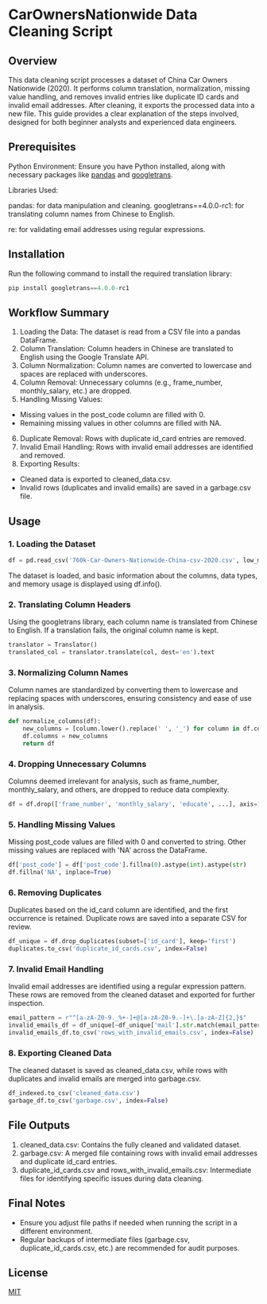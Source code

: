 # CarOwnersNationwide Data Cleaning Script

## Overview

This data cleaning script processes a dataset of China Car Owners Nationwide (2020). It performs column translation, normalization, missing value handling, and removes invalid entries like duplicate ID cards and invalid email addresses. After cleaning, it exports the processed data into a new file. This guide provides a clear explanation of the steps involved, designed for both beginner analysts and experienced data engineers.

## Prerequisites

Python Environment: Ensure you have Python installed, along with necessary packages like [pandas](https://pypi.org/project/pandas/) and [googletrans](https://pypi.org/project/googletrans/).

Libraries Used:

pandas: for data manipulation and cleaning.
googletrans==4.0.0-rc1: for translating column names from Chinese to English.

re: for validating email addresses using regular expressions.

## Installation

Run the following command to install the required translation library:

```python
pip install googletrans==4.0.0-rc1
```
## Workflow Summary

1. Loading the Data: The dataset is read from a CSV file into a pandas DataFrame.
2. Column Translation: Column headers in Chinese are translated to English using the Google Translate API.
3. Column Normalization: Column names are converted to lowercase and spaces are replaced with underscores.
4. Column Removal: Unnecessary columns (e.g., frame_number, monthly_salary, etc.) are dropped.
5. Handling Missing Values:
 * Missing values in the post_code column are filled with 0.
 * Remaining missing values in other columns are filled with NA.
6. Duplicate Removal: Rows with duplicate id_card entries are removed.
7. Invalid Email Handling: Rows with invalid email addresses are identified and removed.
8. Exporting Results:
 * Cleaned data is exported to cleaned_data.csv.
 * Invalid rows (duplicates and invalid emails) are saved in a garbage.csv file.

## Usage
### 1. Loading the Dataset
```python
df = pd.read_csv('760k-Car-Owners-Nationwide-China-csv-2020.csv', low_memory=False)
```
The dataset is loaded, and basic information about the columns, data types, and memory usage is displayed using df.info().
### 2. Translating Column Headers
Using the googletrans library, each column name is translated from Chinese to English. If a translation fails, the original column name is kept.
```python
translator = Translator()
translated_col = translator.translate(col, dest='en').text
```
### 3. Normalizing Column Names
Column names are standardized by converting them to lowercase and replacing spaces with underscores, ensuring consistency and ease of use in analysis.
```python
def normalize_columns(df):
    new_columns = [column.lower().replace(' ', '_') for column in df.columns]
    df.columns = new_columns
    return df
```
### 4. Dropping Unnecessary Columns
Columns deemed irrelevant for analysis, such as frame_number, monthly_salary, and others, are dropped to reduce data complexity.
```python
df = df.drop(['frame_number', 'monthly_salary', 'educate', ...], axis=1)
```
### 5. Handling Missing Values
Missing post_code values are filled with 0 and converted to string.
Other missing values are replaced with 'NA' across the DataFrame.
```python
df['post_code'] = df['post_code'].fillna(0).astype(int).astype(str)
df.fillna('NA', inplace=True)
```
### 6. Removing Duplicates
Duplicates based on the id_card column are identified, and the first occurrence is retained. Duplicate rows are saved into a separate CSV for review.
```python
df_unique = df.drop_duplicates(subset=['id_card'], keep='first')
duplicates.to_csv('duplicate_id_cards.csv', index=False)
```
### 7. Invalid Email Handling
Invalid email addresses are identified using a regular expression pattern. These rows are removed from the cleaned dataset and exported for further inspection.
```python
email_pattern = r"^[a-zA-Z0-9._%+-]+@[a-zA-Z0-9.-]+\.[a-zA-Z]{2,}$"
invalid_emails_df = df_unique[~df_unique['mail'].str.match(email_pattern, na=False)]
invalid_emails_df.to_csv('rows_with_invalid_emails.csv', index=False)
```
### 8. Exporting Cleaned Data
The cleaned dataset is saved as cleaned_data.csv, while rows with duplicates and invalid emails are merged into garbage.csv.
```python
df_indexed.to_csv('cleaned_data.csv')
garbage_df.to_csv('garbage.csv', index=False)
```

## File Outputs
1. cleaned_data.csv: Contains the fully cleaned and validated dataset.
2. garbage.csv: A merged file containing rows with invalid email addresses and duplicate id_card entries.
3. duplicate_id_cards.csv and rows_with_invalid_emails.csv: Intermediate files for identifying specific issues during data cleaning.

## Final Notes
* Ensure you adjust file paths if needed when running the script in a different environment.
* Regular backups of intermediate files (garbage.csv, duplicate_id_cards.csv, etc.) are recommended for audit purposes.

## License

[MIT](https://choosealicense.com/licenses/mit/)